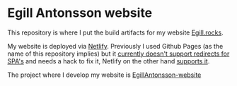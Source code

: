 # Egill Antonsson website

This repository is where I put the build artifacts for my website [Egill.rocks](https://egill.rocks).

My website is deployed via [Netlify](https://www.netlify.com). Previously I used Github Pages (as the name of this repository implies) but it [currently doesn't support redirects for SPA's](https://github.com/isaacs/github/issues/408) and needs a hack to fix it, Netlify on the other hand [supports it](https://www.netlify.com/docs/redirects/).

The project where I develop my website is [EgillAntonsson-website](https://github.com/EgillAntonsson/EgillAntonsson-website)

